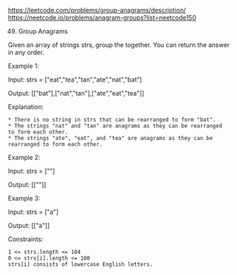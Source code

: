 https://leetcode.com/problems/group-anagrams/description/
https://neetcode.io/problems/anagram-groups?list=neetcode150

49. Group Anagrams

Given an array of strings strs, group the
together. You can return the answer in any order.



Example 1:

Input: strs = ["eat","tea","tan","ate","nat","bat"]

Output: [["bat"],["nat","tan"],["ate","eat","tea"]]

Explanation:

    * There is no string in strs that can be rearranged to form "bat".
    * The strings "nat" and "tan" are anagrams as they can be rearranged to form each other.
    * The strings "ate", "eat", and "tea" are anagrams as they can be rearranged to form each other.

Example 2:

Input: strs = [""]

Output: [[""]]

Example 3:

Input: strs = ["a"]

Output: [["a"]]



Constraints:

    1 <= strs.length <= 104
    0 <= strs[i].length <= 100
    strs[i] consists of lowercase English letters.

